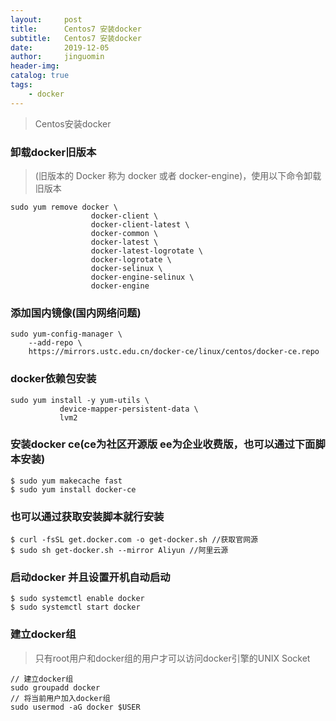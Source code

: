 ```yaml
---
layout:     post
title:      Centos7 安装docker
subtitle:   Centos7 安装docker
date:       2019-12-05
author:     jinguomin
header-img: 
catalog: true
tags:
    - docker 
--- 
```

> Centos安装docker

### 卸载docker旧版本

> (旧版本的 Docker 称为 docker 或者 docker-engine)，使用以下命令卸载旧版本

```
sudo yum remove docker \
                  docker-client \
                  docker-client-latest \
                  docker-common \
                  docker-latest \
                  docker-latest-logrotate \
                  docker-logrotate \
                  docker-selinux \
                  docker-engine-selinux \
                  docker-engine
```

### 添加国内镜像(国内网络问题)

```
sudo yum-config-manager \
    --add-repo \
    https://mirrors.ustc.edu.cn/docker-ce/linux/centos/docker-ce.repo
```


### docker依赖包安装

```
sudo yum install -y yum-utils \
           device-mapper-persistent-data \
           lvm2
```


### 安装docker ce(ce为社区开源版 ee为企业收费版，也可以通过下面脚本安装)

```
$ sudo yum makecache fast
$ sudo yum install docker-ce
```


### 也可以通过获取安装脚本就行安装

```
$ curl -fsSL get.docker.com -o get-docker.sh //获取官网源
$ sudo sh get-docker.sh --mirror Aliyun //阿里云源
```


### 启动docker 并且设置开机自动启动

```
$ sudo systemctl enable docker
$ sudo systemctl start docker
```


### 建立docker组

> 只有root用户和docker组的用户才可以访问docker引擎的UNIX Socket

```
// 建立docker组
sudo groupadd docker
// 将当前用户加入docker组
sudo usermod -aG docker $USER
```

